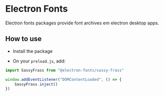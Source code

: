 # Electron Fonts

Electron fonts packages provide font archives em electron desktop apps.

## How to use

* Install the package

* On your `preload.js`, add:

```ts
import SassyFrass from "@electron-fonts/sassy-frass"

window.addEventListener("DOMContentLoaded", () => {
    SassyFrass.inject()
})
```